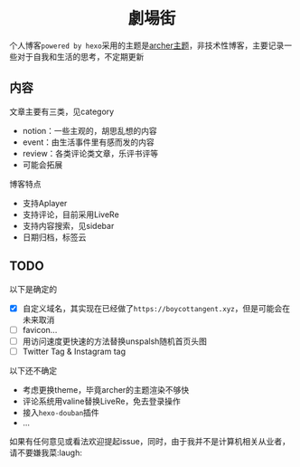<div style="text-align:center">

# 劇場街

</div>

个人博客`powered by hexo`采用的主题是[archer主题](https://github.com/fi3ework/hexo-theme-archer)，非技术性博客，主要记录一些对于自我和生活的思考，不定期更新

## 内容

文章主要有三类，见category
* notion：一些主观的，胡思乱想的内容
* event：由生活事件里有感而发的内容
* review：各类评论类文章，乐评书评等
* 可能会拓展

博客特点
* 支持Aplayer
* 支持评论，目前采用LiveRe
* 支持内容搜索，见sidebar
* 日期归档，标签云

## TODO

以下是确定的
- [x] 自定义域名，其实现在已经做了`https://boycottangent.xyz`，但是可能会在未来取消
- [ ] favicon...
- [ ] 用访问速度更快速的方法替换unspalsh随机首页头图
- [ ] Twitter Tag & Instagram tag

以下还不确定
* 考虑更换theme，毕竟archer的主题渲染不够快
* 评论系统用valine替换LiveRe，免去登录操作
* 接入`hexo-douban`插件
* ...

如果有任何意见或看法欢迎提起issue，同时，由于我并不是计算机相关从业者，请不要嫌我菜:laugh: